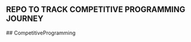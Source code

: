 ##  REPO TO TRACK COMPETITIVE PROGRAMMING JOURNEY
##  C o m p e t i t i v e P r o g r a m m i n g 
 
 

